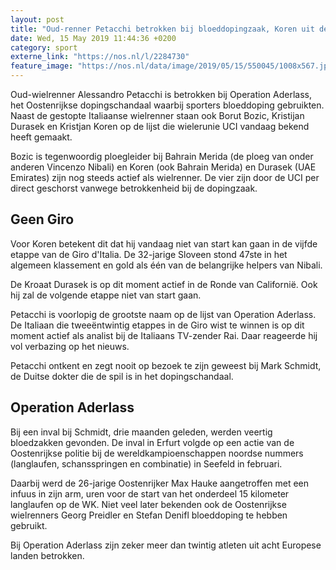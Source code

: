 ```yaml
---
layout: post
title: "Oud-renner Petacchi betrokken bij bloeddopingzaak, Koren uit de Giro gehaald"
date: Wed, 15 May 2019 11:44:36 +0200
category: sport
externe_link: "https://nos.nl/l/2284730"
feature_image: "https://nos.nl/data/image/2019/05/15/550045/1008x567.jpg"
---
```


<p>Oud-wielrenner Alessandro Petacchi is betrokken bij Operation Aderlass, het Oostenrijkse dopingschandaal waarbij sporters bloeddoping gebruikten. Naast de gestopte Italiaanse wielrenner staan ook Borut Bozic, Kristijan Durasek en Kristjan Koren op de lijst die wielerunie UCI vandaag bekend heeft gemaakt.</p>
<p>Bozic is tegenwoordig ploegleider bij Bahrain Merida (de ploeg van onder anderen Vincenzo Nibali) en Koren (ook Bahrain Merida) en Durasek (UAE Emirates) zijn nog steeds actief als wielrenner. De vier zijn door de UCI per direct geschorst vanwege betrokkenheid bij de dopingzaak.</p>
<h2>Geen Giro</h2>
<p>Voor Koren betekent dit dat hij vandaag niet van start kan gaan in de vijfde etappe van de Giro d'Italia. De 32-jarige Sloveen stond 47ste in het algemeen klassement en gold als één van de belangrijke helpers van Nibali.</p>
<p>De Kroaat Durasek is op dit moment actief in de Ronde van Californië. Ook hij zal de volgende etappe niet van start gaan.</p>
<p>Petacchi is voorlopig de grootste naam op de lijst van Operation Aderlass. De Italiaan die tweeëntwintig etappes in de Giro wist te winnen is op dit moment actief als analist bij de Italiaans TV-zender Rai. Daar reageerde hij vol verbazing op het nieuws.</p>
<p>Petacchi ontkent en zegt nooit op bezoek te zijn geweest bij Mark Schmidt, de Duitse dokter die de spil is in het dopingschandaal.</p>
<h2>Operation Aderlass</h2>
<p>Bij een inval bij Schmidt, drie maanden geleden, werden veertig bloedzakken gevonden. De inval in Erfurt volgde op een actie van de Oostenrijkse politie bij de wereldkampioenschappen noordse nummers (langlaufen, schansspringen en combinatie) in Seefeld in februari.</p>
<p>Daarbij werd de 26-jarige Oostenrijker Max Hauke aangetroffen met een infuus in zijn arm, uren voor de start van het onderdeel 15 kilometer langlaufen op de WK. Niet veel later bekenden ook de Oostenrijkse wielrenners Georg Preidler en Stefan Denifl bloeddoping te hebben gebruikt.</p>
<p>Bij Operation Aderlass zijn zeker meer dan twintig atleten uit acht Europese landen betrokken.</p>
